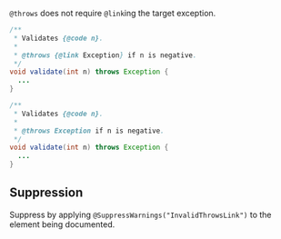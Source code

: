 `@throws` does not require `@link`ing the target exception.

```java
/**
 * Validates {@code n}.
 *
 * @throws {@link Exception} if n is negative.
 */
void validate(int n) throws Exception {
  ...
}
```

```java
/**
 * Validates {@code n}.
 *
 * @throws Exception if n is negative.
 */
void validate(int n) throws Exception {
  ...
}
```

## Suppression

Suppress by applying `@SuppressWarnings("InvalidThrowsLink")` to the element
being documented.

